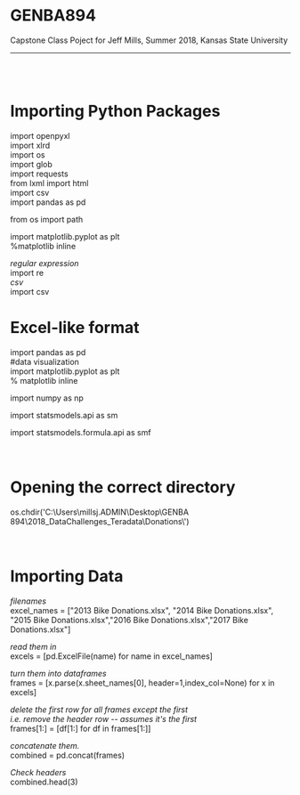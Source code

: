 # GENBA894
Capstone Class Poject for Jeff Mills,
Summer 2018,
Kansas State University
***
<br><br>
# Importing Python Packages
   import openpyxl <br>
   import xlrd <br>
   import os <br>
import glob <br>
import requests <br>
from lxml import html <br>
import csv <br>
import pandas as pd <br>

from os import path <br>

import matplotlib.pyplot as plt <br>
%matplotlib inline <br>


*regular expression*  <br>
import re  <br>
*csv*  <br>
import csv  <br>
# Excel-like format
import pandas as pd <br>
#data visualization <br>
import matplotlib.pyplot as plt <br>
% matplotlib inline <br>

import numpy as np  <br>

import statsmodels.api as sm  <br>

import statsmodels.formula.api as smf
<BR> <br> <br>
# Opening the correct directory
os.chdir('C:\\Users\\millsj.ADMIN\\Desktop\\GENBA 894\\2018_DataChallenges_Teradata\\Donations\\')
 <br> <br>  <br>
# Importing Data
*filenames* <br>
excel_names = ["2013 Bike Donations.xlsx", "2014 Bike Donations.xlsx", "2015 Bike Donations.xlsx","2016 Bike Donations.xlsx","2017 Bike Donations.xlsx"] <br>

*read them in* <br>
excels = [pd.ExcelFile(name) for name in excel_names] <br>

*turn them into dataframes* <br>
frames = [x.parse(x.sheet_names[0], header=1,index_col=None) for x in excels] <br>

*delete the first row for all frames except the first <br>
i.e. remove the header row -- assumes it's the first* <br>
frames[1:] = [df[1:] for df in frames[1:]] <br>

*concatenate them.* <br>
combined = pd.concat(frames) <br>

*Check headers* <br>
combined.head(3)   <br> <br>
  

